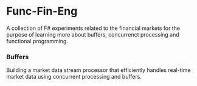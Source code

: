 # Func-Fin-Eng

A collection of F# experiments related to the financial markets for the purpose of learning more about buffers, concurrenct processing and functional programming.

### Buffers

Building a market data stream processor that efficiently handles real-time market data using concurrent processing and buffers.
